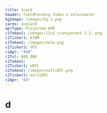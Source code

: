 ```yaml
---
title: 1card
header: YieldFarming Index x Velocimeter
bgImage: /images/bg-2.png
cards: oneCard
aprType: Projected APR
c1Token1: /images/l1v2_transparent-1-2-.png
c1Ticker1: ATOM
c1Token2: /images/note.png
c1Ticker2: YFX
c1Apr: "450"
c1Tvl: 800,000
c2Token1:
c2Ticker1: wBTC
c2Token2: /images/multiBTC.png
c2Ticker2: multiBTC
c2Apr: "43"
---
```


# d

